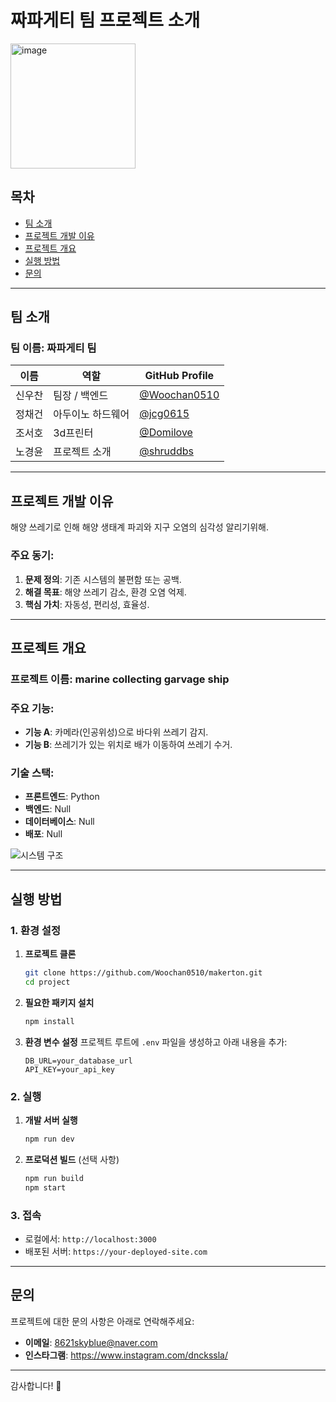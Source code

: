 # 짜파게티 팀 프로젝트 소개
 
[<img width="200" alt="image" src="https://github.com/user-attachments/assets/142be60b-617a-417e-a2af-20b4b3b0d1e7" />](https://i.namu.wiki/i/nC4HhrjA1ittihqnFsaEN4rddpNYsNRZDKIY88OZS8W8ClFH5RVmYhIqGP5zpCUIKeWOYtPuOrRWJRG83OgYv4rF3RccKwvdr8WKt_GWC690J2N5-kQotfij2BJikMafnNtazrfdWnUlzda4Quk5kg.webp)


## 목차
- [팀 소개](#팀-소개)
- [프로젝트 개발 이유](#프로젝트-개발-이유)
- [프로젝트 개요](#프로젝트-개요)
- [실행 방법](#실행-방법)
- [문의](#문의)

---

## 팀 소개

### 팀 이름: 짜파게티 팀

| 이름          | 역할           | GitHub Profile                                   |
|---------------|----------------|-------------------------------------------------|
| 신우찬       | 팀장 / 백엔드  | [@Woochan0510](https://github.com/Woochan0510)   |
| 정채건       | 아두이노 하드웨어     | [@jcg0615](https://github.com/jcg0615) |
| 조서호       | 3d프린터       | [@Domilove](https://github.com/Domilove)     |
| 노경윤       | 프로젝트 소개  | [@shruddbs](https://github.com/shruddbs) |

---

## 프로젝트 개발 이유

해양 쓰레기로 인해 해양 생태계 파괴와 지구 오염의 심각성 알리기위해. 

### 주요 동기:
1. **문제 정의**: 기존 시스템의 불편함 또는 공백.
2. **해결 목표**: 해양 쓰레기 감소, 환경 오염 억제.
3. **핵심 가치**: 자동성, 편리성, 효율성.

---

## 프로젝트 개요

### 프로젝트 이름: **marine collecting garvage ship**

### 주요 기능:
- **기능 A**: 카메라(인공위성)으로 바다위 쓰레기 감지.
- **기능 B**: 쓰레기가 있는 위치로 배가 이동하여 쓰레기 수거.

### 기술 스택:
- **프론트엔드**: Python
- **백엔드**: Null
- **데이터베이스**: Null
- **배포**: Null

![시스템 구조](https://via.placeholder.com/800x400)

---

## 실행 방법

### 1. 환경 설정
1. **프로젝트 클론**
   ```bash
   git clone https://github.com/Woochan0510/makerton.git
   cd project
   ```

2. **필요한 패키지 설치**
   ```bash
   npm install
   ```

3. **환경 변수 설정**
   프로젝트 루트에 `.env` 파일을 생성하고 아래 내용을 추가:
   ```env
   DB_URL=your_database_url
   API_KEY=your_api_key
   ```

### 2. 실행
1. **개발 서버 실행**
   ```bash
   npm run dev
   ```

2. **프로덕션 빌드** (선택 사항)
   ```bash
   npm run build
   npm start
   ```

### 3. 접속
   - 로컬에서: `http://localhost:3000`
   - 배포된 서버: `https://your-deployed-site.com`

---

## 문의

프로젝트에 대한 문의 사항은 아래로 연락해주세요:

- **이메일**: 8621skyblue@naver.com
- **인스타그램**: https://www.instagram.com/dnckssla/
---

감사합니다! 🙌
